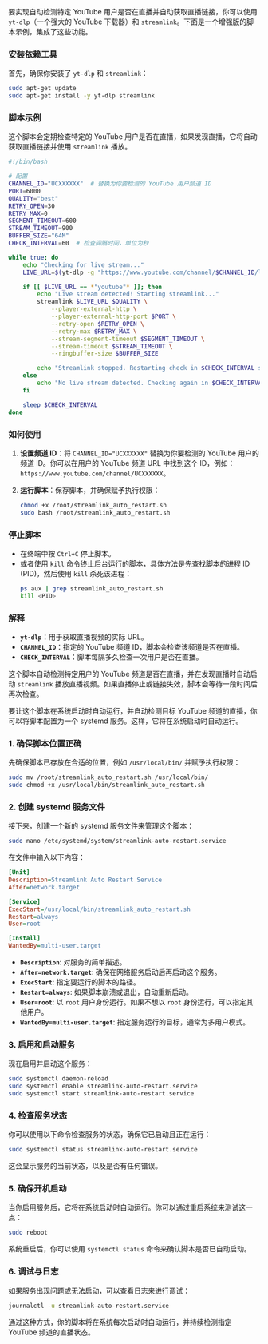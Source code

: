要实现自动检测特定 YouTube 用户是否在直播并自动获取直播链接，你可以使用 `yt-dlp`（一个强大的 YouTube 下载器）和 `streamlink`。下面是一个增强版的脚本示例，集成了这些功能。

### 安装依赖工具

首先，确保你安装了 `yt-dlp` 和 `streamlink`：

```bash
sudo apt-get update
sudo apt-get install -y yt-dlp streamlink
```

### 脚本示例

这个脚本会定期检查特定的 YouTube 用户是否在直播，如果发现直播，它将自动获取直播链接并使用 `streamlink` 播放。

```bash
#!/bin/bash

# 配置
CHANNEL_ID="UCXXXXXX"  # 替换为你要检测的 YouTube 用户频道 ID
PORT=6000
QUALITY="best"
RETRY_OPEN=30
RETRY_MAX=0
SEGMENT_TIMEOUT=600
STREAM_TIMEOUT=900
BUFFER_SIZE="64M"
CHECK_INTERVAL=60  # 检查间隔时间，单位为秒

while true; do
    echo "Checking for live stream..."
    LIVE_URL=$(yt-dlp -g "https://www.youtube.com/channel/$CHANNEL_ID/live" --get-url)

    if [[ $LIVE_URL == *"youtube"* ]]; then
        echo "Live stream detected! Starting streamlink..."
        streamlink $LIVE_URL $QUALITY \
            --player-external-http \
            --player-external-http-port $PORT \
            --retry-open $RETRY_OPEN \
            --retry-max $RETRY_MAX \
            --stream-segment-timeout $SEGMENT_TIMEOUT \
            --stream-timeout $STREAM_TIMEOUT \
            --ringbuffer-size $BUFFER_SIZE

        echo "Streamlink stopped. Restarting check in $CHECK_INTERVAL seconds..."
    else
        echo "No live stream detected. Checking again in $CHECK_INTERVAL seconds..."
    fi

    sleep $CHECK_INTERVAL
done
```

### 如何使用

1. **设置频道 ID**：将 `CHANNEL_ID="UCXXXXXX"` 替换为你要检测的 YouTube 用户的频道 ID。你可以在用户的 YouTube 频道 URL 中找到这个 ID，例如：`https://www.youtube.com/channel/UCXXXXXX`。

2. **运行脚本**：保存脚本，并确保赋予执行权限：
    ```bash
    chmod +x /root/streamlink_auto_restart.sh
    sudo bash /root/streamlink_auto_restart.sh
    ```

### 停止脚本

- 在终端中按 `Ctrl+C` 停止脚本。
- 或者使用 `kill` 命令终止后台运行的脚本，具体方法是先查找脚本的进程 ID (PID)，然后使用 `kill` 杀死该进程：
    ```bash
    ps aux | grep streamlink_auto_restart.sh
    kill <PID>
    ```

### 解释

- **`yt-dlp`**：用于获取直播视频的实际 URL。
- **`CHANNEL_ID`**：指定的 YouTube 频道 ID，脚本会检查该频道是否在直播。
- **`CHECK_INTERVAL`**：脚本每隔多久检查一次用户是否在直播。

这个脚本自动检测特定用户的 YouTube 频道是否在直播，并在发现直播时自动启动 `streamlink` 播放直播视频。如果直播停止或链接失效，脚本会等待一段时间后再次检查。



要让这个脚本在系统启动时自动运行，并自动检测目标 YouTube 频道的直播，你可以将脚本配置为一个 systemd 服务。这样，它将在系统启动时自动运行。

### 1. **确保脚本位置正确**
   先确保脚本已存放在合适的位置，例如 `/usr/local/bin/` 并赋予执行权限：

   ```bash
   sudo mv /root/streamlink_auto_restart.sh /usr/local/bin/
   sudo chmod +x /usr/local/bin/streamlink_auto_restart.sh
   ```

### 2. **创建 systemd 服务文件**
   接下来，创建一个新的 systemd 服务文件来管理这个脚本：

   ```bash
   sudo nano /etc/systemd/system/streamlink-auto-restart.service
   ```

   在文件中输入以下内容：

   ```ini
   [Unit]
   Description=Streamlink Auto Restart Service
   After=network.target

   [Service]
   ExecStart=/usr/local/bin/streamlink_auto_restart.sh
   Restart=always
   User=root

   [Install]
   WantedBy=multi-user.target
   ```

   - **`Description`**: 对服务的简单描述。
   - **`After=network.target`**: 确保在网络服务启动后再启动这个服务。
   - **`ExecStart`**: 指定要运行的脚本的路径。
   - **`Restart=always`**: 如果脚本崩溃或退出，自动重新启动。
   - **`User=root`**: 以 `root` 用户身份运行。如果不想以 `root` 身份运行，可以指定其他用户。
   - **`WantedBy=multi-user.target`**: 指定服务运行的目标，通常为多用户模式。

### 3. **启用和启动服务**
   现在启用并启动这个服务：

   ```bash
   sudo systemctl daemon-reload
   sudo systemctl enable streamlink-auto-restart.service
   sudo systemctl start streamlink-auto-restart.service
   ```

### 4. **检查服务状态**
   你可以使用以下命令检查服务的状态，确保它已启动且正在运行：

   ```bash
   sudo systemctl status streamlink-auto-restart.service
   ```

   这会显示服务的当前状态，以及是否有任何错误。

### 5. **确保开机启动**
   当你启用服务后，它将在系统启动时自动运行。你可以通过重启系统来测试这一点：

   ```bash
   sudo reboot
   ```

   系统重启后，你可以使用 `systemctl status` 命令来确认脚本是否已自动启动。

### 6. **调试与日志**
   如果服务出现问题或无法启动，可以查看日志来进行调试：

   ```bash
   journalctl -u streamlink-auto-restart.service
   ```

通过这种方式，你的脚本将在系统每次启动时自动运行，并持续检测指定 YouTube 频道的直播状态。
